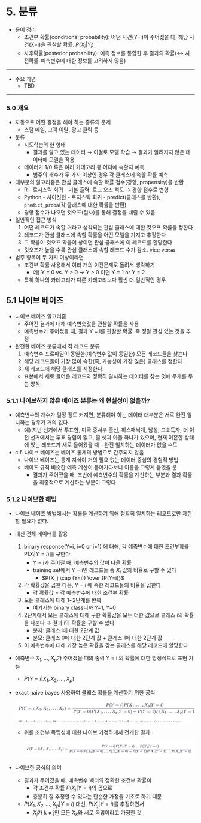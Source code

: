 # 5. 분류

- 용어 정리
    - 조건부 확률(conditional probability): 어떤 사건(Y=i)이 주어졌을 대, 해당 사건(X=i)을 관찰할 확률. $P(X_i|Y_i)$
    - 사후확률(posterior probability): 예측 정보를 통합한 후 결과의 확률(↔ 사전확률-예측변수에 대한 정보를 고려하지 않음)

---

- 주요 개념
    - TBD

---

### 5.0 개요

- 자동으로 어떤 결정을 해야 하는 종류의 문제
    - 스팸 메일, 고객 이탈, 광고 클릭 등
- 분류
    - 지도학습의 한 형태
        - 결과를 알고 있는 데이터 → 이걸로 모델 학습 → 결과가 알려지지 않은 데이터에 모델을 적용
    - 데이터가 1/0 혹은 여러 카테고리 중 어디에 속할지 예측
        - 범주의 개수가 두 가지 이상인 경우 각 클래스에 속할 확률 예측
- 대부분의 알고리즘은 관심 클래스에 속할 확률 점수(경향, propensity)를 반환
    - R - 로지스틱 회귀 - 기본 출력: 로그 오즈 척도 → 경향 점수로 변형
    - Python - 사이킷런 - 로지스틱 회귀 - predict(클래스를 반환), `predict_proba`(각 클래스에 대한 확률을 반환)
    - 경향 점수가 나오면 컷오프(절사)를 통해 결정을 내릴 수 있음
- 일반적인 접근 방식
    1. 어떤 레코드가 속할 거라고 생각되는 관심 클래스에 대한 컷오프 확률을 정한다 
    2. 레코드가 관심 클래스에 속할 확률을 어떤 모델을 가지고 추정한다 
    3. 그 확률이 컷오프 확률이 상이면 관심 클래스에 이 레코드를 할당한다 
    - 컷오프가 높을 수록 관심 클래스에 속할 레코드 수가 감소. vice versa
- 범주 항목이 두 가지 이상이라면
    - 조건부 확률 사용해서 여러 개의 이진문제로 돌려서 생각하기
        - 예) Y = 0 vs. Y > 0 → Y > 0 이면 Y = 1 or Y = 2
    - 특히 하나의 카테고리가 다른 카테고리보다 훨씬 더 일반적인 경우

## 5.1 나이브 베이즈

- 나이브 베이즈 알고리즘
    - 주어진 결과에 대해 예측변숫값을 관찰할 확률을 사용
    - 예측변수가 주어졌을 때, 결과 Y = i를 관찰할 확률. 즉 정말 관심 있는 것을 추정
- 완전한 베이즈 분류에서 각 레코드 분류
    1. 예측변수 프로파일이 동일한(예측변수 값이 동일한) 모든 레코드들을 찾는다
    2. 해당 레코드들이 가장 많이 속한(즉, 가능성이 가장 많은) 클래스를 정한다. 
    3. 새 레코드에 해당 클래스를 지정한다. 
    - 표본에서 새로 들어온 레코드와 정확히 일치하는 데이터를 찾는 것에 무게를 두는 방식

### 5.1.1 나이브하지 않은 베이즈 분류는 왜 현실성이 없을까?

- 예측변수의 개수가 일정 정도 커지면, 분류해야 하는 데이터 대부분은 서로 완전 일치하는 경우가 거의 없다.
    - 예) 지난 선거에서 투표한, 미국 중서부 출신, 히스패닉계, 남성, 고소득자, 더 이전 선거에서는 투표 경험이 없고, 딸 셋과 아들 하나가 있으며, 현재 이혼한 상태에 있는 레코드가 새로 들어왔을 때 - 완전 일치하는 데이터가 없을 수도
- c.f. 나이브 베이즈는 베이즈 통계의 방법으로 간주되지 않음
    - 나이브 베이즈는 통계 지식이 거의 필요 없는 데이터 중심의 경험적 방법
    - 베이즈 규칙 비슷한 예측 계산이 들어가다보니 이름을 그렇게 붙였을 분
        - 결과가 주어졌을 때, 초반에 예측변수의 확률을 계산하는 부분과 결과 확률을 최종적으로 계산하는 부분이 그렇다

### 5.1.2 나이브한 해법

- 나이브 베이즈 방법에서는 확률을 계산하기 위해 정확히 일치하는 레코드로만 제한할 필요가 없다.
- 대신 전체 데이터를 활융
    1. binary response(Y=i, i=0 or i=1) 에 대해, 각 예측변수에 대한 조건부확률 P($X_j|Y=i$)를 구한다 
        - Y = i가 주어질 때, 예측변수의 값이 나올 확률
        - training set에서 Y = i인 레코드들 중 $X_j$ 값의 비율로 구할 수 있다
            - $P(X_j \cap (Y=i)) \over {P(Y=i)}$
    2. 각 확률값을 곱한 다음, Y = i 에 속한 레코드들의 비율을 곱한다
        - 각 확률값 = 각 예측변수에 대한 조건부 확률
    3. 모든 클래스에 대해 1~2단계를 반복 
        - 여기서는 binary class니까 Y=1, Y=0
    4. 2단계에서 모든 클래스에 대해 구한 확률값을 모두 더한 값으로 클래스 i의 확률을 나눈다 → 결과 i의 확률을 구할 수 있다
        - 분자: 클래스 i에 대한 2단계 값
        - 분모: 클래스 0에 대한 2단계 값 + 클래스 1에 대한 2단계 값
    5. 이 예측변수에 대해 가장 높은 확률을 갖는 클래스를 해당 레코드에 할당한다 
- 예측변수 $X_1, ..., X_p$가 주어졌을 때의 출력 Y = i 의 확률에 대한 방정식으로 표현 가능
    - $P(Y = i | X_1, X_2, ..., X_p)$
- exact naive bayes 사용하여 클래스 확률을 계산하기 위한 공식
    
    ![Untitled](082ca6e5-a804-4cf7-afc5-182865ae4dc8.png)
    
    - 위를 조건부 독립성에 대한 나이브 가정하에서 전개한 결과
        
        ![Untitled](08388aa6-2d2f-4ace-8c58-5919ad1907b8.png)
        
- 나이브한 공식의 의미
    - 결과가 주어졌을 때, 예측변수 벡터의 정확한 조건부 확률이
        - 각 조건부 확률 $P(X_j | Y = i)$의 곱으로
        - 충분히 잘 추정할 수 있다는 단순한 가정을 기초로 하기 때문
    - $P(X_1, X_2, ..., X_p | Y=i)$  대신, $P(X_j |  Y=i)$를 추정하면서
        - $X_j$가 k ≠ j인 모든 $X_k$와 서로 독립이라고 가정한 것
